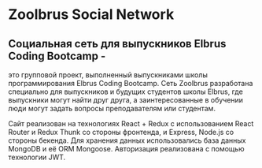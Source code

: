 # Zoolbrus Social Network 

## Социальная сеть для выпускников Elbrus Coding Bootcamp - 

это групповой проект, выполненный выпускниками школы программирования Elbrus Coding Bootcamp. Сеть Zoolbrus разработана специально для выпускников и будущих студентов школы Elbrus, где выпускники могут найти друг друга, а заинтересованные в обучении люди могут задать вопросы преподавателям или студентам. 

Сайт реализован на технологиях React + Redux с использованием React Router и Redux Thunk со стороны фронтенда, и Express, Node.js со стороны бекенда. Для хранения данных использовались база данных MongoDB и её ORM Mongoose. Авторизация реализована с помощью технологии JWT.
